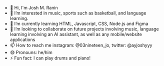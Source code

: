 - 👋 Hi, I'm Josh M. Ranin
- 👀 I’m interested in music, sports such as basketball, and language learning. 
- 🌱 I’m currently learning HTML, Javascript, CSS, Node.js and Figma
- 💞️ I’m looking to collaborate on future projects involving music, language learning involving an AI assistant, as well as any mobile/website applications 
- 📫 How to reach me instagram: @03nineteen_jo, twitter: @ayjoshyyy
- 😄 Pronouns: he/him
- ⚡ Fun fact: I can play drums and piano!

<!---
juswamacbook/juswamacbook is a ✨ special ✨ repository because its `README.md` (this file) appears on your GitHub profile.
You can click the Preview link to take a look at your changes.
--->

